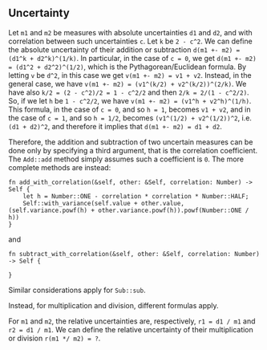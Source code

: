 ## Uncertainty

Let `m1` and `m2` be measures with absolute uncertainties `d1` and `d2`, and with correlation between such uncertainties `c`.
Let `k` be `2 - c^2`.
We can define the absolute uncertainty of their addition or subtraction `d(m1 +- m2) = (d1^k + d2^k)^(1/k)`.
In particular, in the case of `c = 0`, we get `d(m1 +- m2) = (d1^2 + d2^2)^(1/2)`, which is the Pythagorean/Euclidean formula.
By letting `v` be `d^2`, in this case we get `v(m1 +- m2) = v1 + v2`.
Instead, in the general case, we have `v(m1 +- m2) = (v1^(k/2) + v2^(k/2))^(2/k)`.
We have also `k/2 = (2 - c^2)/2 = 1 - c^2/2`
and then `2/k = 2/(1 - c^2/2)`.
So, if we let `h` be `1 - c^2/2`, we have `v(m1 +- m2) = (v1^h + v2^h)^(1/h)`.
This formula, in the case of `c = 0`, and so `h = 1`, becomes `v1 + v2`, and in the case of `c = 1`, and so `h = 1/2`, becomes `(v1^(1/2) + v2^(1/2))^2`, i.e. `(d1 + d2)^2`, and therefore it implies that `d(m1 +- m2) = d1 + d2`.

Therefore, the addition and subtraction of two uncertain measures can be done only by specifying a third argument, that is the correlation coefficient.
The `Add::add` method simply assumes such a coefficient is `0`.
The more complete methods are instead:
```
fn add_with_correlation(&self, other: &Self, correlation: Number) -> Self {
    let h = Number::ONE - correlation * correlation * Number::HALF;
    Self::with_variance(self.value + other.value, (self.variance.powf(h) + other.variance.powf(h)).powf(Number::ONE / h))
}
```
and
```
fn subtract_with_correlation(&self, other: &Self, correlation: Number) -> Self {

}
```

Similar considerations apply for `Sub::sub`.

Instead, for multiplication and division, different formulas apply.

For `m1` and `m2`, the relative uncertainties are, respectively, `r1 = d1 / m1` and `r2 = d1 / m1`.
We can define the relative uncertainty of their multiplication or division `r(m1 */ m2) = ?`.
